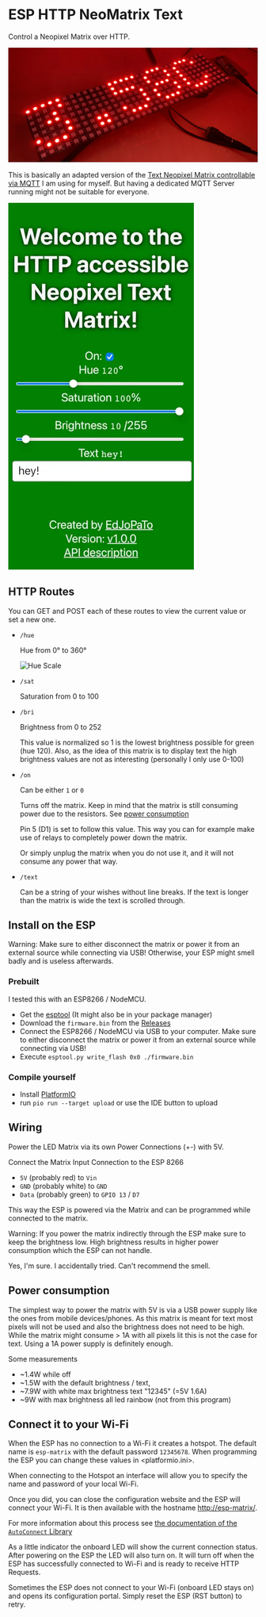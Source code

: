 # ESP HTTP NeoMatrix Text

Control a Neopixel Matrix over HTTP.

![Photo of Matrix](media/matrix.webp)

This is basically an adapted version of the [Text Neopixel Matrix controllable via MQTT](https://github.com/EdJoPaTo/esp-mqtt-neomatrix-text) I am using for myself.
But having a dedicated MQTT Server running might not be suitable for everyone.

![Screenshot](media/screenshot.webp)

## HTTP Routes

You can GET and POST each of these routes to view the current value or set a new one.

- `/hue`

  Hue from 0° to 360°

  ![Hue Scale](https://upload.wikimedia.org/wikipedia/commons/a/ad/HueScale.svg)

- `/sat`

  Saturation from 0 to 100

- `/bri`

  Brightness from 0 to 252

  This value is normalized so 1 is the lowest brightness possible for green (hue 120).
  Also, as the idea of this matrix is to display text the high brightness values are not as interesting (personally I only use 0-100)

- `/on`

  Can be either `1` or `0`

  Turns off the matrix.
  Keep in mind that the matrix is still consuming power due to the resistors.
  See [power consumption](#power-consumption)

  Pin 5 (D1) is set to follow this value.
  This way you can for example make use of relays to completely power down the matrix.

  Or simply unplug the matrix when you do not use it, and it will not consume any power that way.

- `/text`

  Can be a string of your wishes without line breaks.
  If the text is longer than the matrix is wide the text is scrolled through.

## Install on the ESP

Warning: Make sure to either disconnect the matrix or power it from an external source while connecting via USB!
Otherwise, your ESP might smell badly and is useless afterwards.

### Prebuilt

I tested this with an ESP8266 / NodeMCU.

- Get the [esptool](https://github.com/espressif/esptool) (It might also be in your package manager)
- Download the `firmware.bin` from the [Releases](https://github.com/EdJoPaTo/esp-http-neomatrix-text/releases)
- Connect the ESP8266 / NodeMCU via USB to your computer.
  Make sure to either disconnect the matrix or power it from an external source while connecting via USB!
- Execute `esptool.py write_flash 0x0 ./firmware.bin`

### Compile yourself

- Install [PlatformIO](https://platformio.org/)
- run `pio run --target upload` or use the IDE button to upload

## Wiring

Power the LED Matrix via its own Power Connections (+-) with 5V.

Connect the Matrix Input Connection to the ESP 8266

- `5V` (probably red) to `Vin`
- `GND` (probably white) to `GND`
- `Data` (probably green) to `GPIO 13` / `D7`

This way the ESP is powered via the Matrix and can be programmed while connected to the matrix.

Warning: If you power the matrix indirectly through the ESP make sure to keep the brightness low.
High brightness results in higher power consumption which the ESP can not handle.

Yes, I'm sure.
I accidentally tried.
Can't recommend the smell.

## Power consumption

The simplest way to power the matrix with 5V is via a USB power supply like the ones from mobile devices/phones.
As this matrix is meant for text most pixels will not be used and also the brightness does not need to be high.
While the matrix might consume > 1A with all pixels lit this is not the case for text.
Using a 1A power supply is definitely enough.

Some measurements

- ~1.4W while off
- ~1.5W with the default brightness / text,
- ~7.9W with white max brightness text "12345" (=5V 1.6A)
- ~9W with max brightness all led rainbow (not from this program)

## Connect it to your Wi-Fi

When the ESP has no connection to a Wi-Fi it creates a hotspot.
The default name is `esp-matrix` with the default password `12345678`.
When programming the ESP you can change these values in <platformio.ini>.

When connecting to the Hotspot an interface will allow you to specify the name and password of your local Wi-Fi.

Once you did, you can close the configuration website and the ESP will connect your Wi-Fi.
It is then available with the hostname <http://esp-matrix/>.

For more information about this process see [the documentation of the `AutoConnect` Library](https://hieromon.github.io/AutoConnect/)

As a little indicator the onboard LED will show the current connection status.
After powering on the ESP the LED will also turn on.
It will turn off when the ESP has successfully connected to Wi-Fi and is ready to receive HTTP Requests.

Sometimes the ESP does not connect to your Wi-Fi (onboard LED stays on) and opens its configuration portal.
Simply reset the ESP (RST button) to retry.
